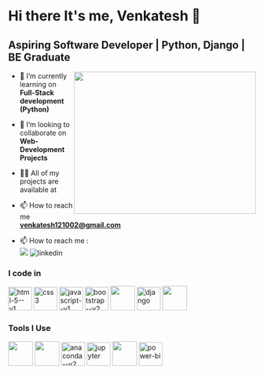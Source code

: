 # Hi there It's me, Venkatesh 👋
## Aspiring Software Developer | Python, Django | BE Graduate
<img align="right" width="370" height="290" src="https://i.pinimg.com/originals/47/f0/34/47f0342cec72b800463bf003eac1257e.gif">

- 🔭 I’m currently learning on **Full-Stack development (Python)**
- 👯 I’m looking to collaborate on **Web-Development Projects**
- 👨‍💻 All of my projects are available at
- 📫 How to reach me **venkatesh121002@gmail.com** 


- 📫 How to reach me :
<br /> [<img src="https://img.shields.io/badge/LinkedIn-0077B5?style=for-the-badge&logo=linkedin&logoColor=white" />](https://www.linkedin.com/in/venkatesh121002/)
![linkedin](https://github.com/user-attachments/assets/46af4ef5-1261-4f97-a7e8-3a8718c41c0f)


### I code in
<img width="48" height="48" src="https://img.icons8.com/color/48/html-5--v1.png" alt="html-5--v1"/> <img width="48" height="48" src="https://img.icons8.com/fluency/48/css3.png" alt="css3"/> <img width="48" height="48" src="https://img.icons8.com/color/48/javascript--v1.png" alt="javascript--v1"/> <img width="48" height="48" src="https://img.icons8.com/color/48/bootstrap--v2.png" alt="bootstrap--v2"/> <img height="50" width="50" src="https://img.icons8.com/color/48/000000/python.png" /> <img width="48" height="48" src="https://img.icons8.com/color/48/000000/django.png" alt="django"/> <img height="50" width="50" src="https://img.icons8.com/color/48/000000/mysql-logo.png"/>
### Tools I Use
<img height="50" width="50" src="https://img.icons8.com/color/48/000000/visual-studio-code-2019.png"/> <img height="50" width="50" src="https://img.icons8.com/color/48/000000/pycharm.png"/> <img width="48" height="48" src="https://img.icons8.com/fluency/48/anaconda--v2.png" alt="anaconda--v2"/>   <img width="48" height="48" src="https://img.icons8.com/fluency/48/jupyter.png" alt="jupyter"/> <img height="50" width="50" src="https://img.icons8.com/doodle/48/000000/adobe-photoshop.png"/> <img width="48" height="48" src="https://img.icons8.com/color/48/power-bi.png" alt="power-bi"/>

